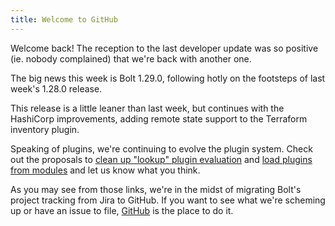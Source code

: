 ```yaml
---
title: Welcome to GitHub
---
```


Welcome back! The reception to the last developer update was so positive (ie. nobody complained) that we're back with another one.

The big news this week is Bolt 1.29.0, following hotly on the footsteps of last week's 1.28.0 release.

This release is a little leaner than last week, but continues with the HashiCorp improvements, adding remote state support to the Terraform inventory plugin.

Speaking of plugins, we're continuing to evolve the plugin system. Check out the proposals to [clean up "lookup" plugin evaluation](https://github.com/puppetlabs/bolt/issues/1147) and [load plugins from modules](https://github.com/puppetlabs/bolt/issues/1133) and let us know what you think.

As you may see from those links, we're in the midst of migrating Bolt's project tracking from Jira to GitHub. If you want to see what we're scheming up or have an issue to file, [GitHub](https://github.com/puppetlabs/bolt/issues) is the place to do it.
